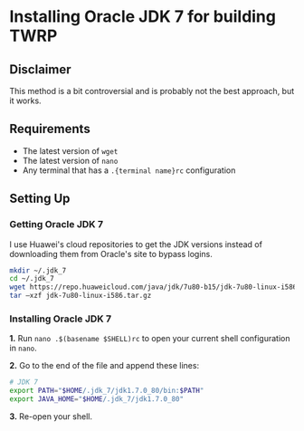 # Installing Oracle JDK 7 for building TWRP

## Disclaimer

This method is a bit controversial and is probably not the best approach, but it works.

## Requirements

- The latest version of `wget`
- The latest version of `nano`
- Any terminal that has a `.{terminal name}rc` configuration

## Setting Up

### Getting Oracle JDK 7

I use Huawei's cloud repositories to get the JDK versions instead of downloading them from Oracle's site to bypass logins.

```bash
mkdir ~/.jdk_7
cd ~/.jdk_7
wget https://repo.huaweicloud.com/java/jdk/7u80-b15/jdk-7u80-linux-i586.tar.gz
tar –xzf jdk-7u80-linux-i586.tar.gz
```

### Installing Oracle JDK 7

**1.** Run `nano .$(basename $SHELL)rc` to open your current shell configuration in `nano`.

**2.** Go to the end of the file and append these lines:

```bash
# JDK 7
export PATH="$HOME/.jdk_7/jdk1.7.0_80/bin:$PATH"
export JAVA_HOME="$HOME/.jdk_7/jdk1.7.0_80"
```

**3.** Re-open your shell.
